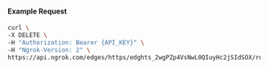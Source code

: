 <!-- Code generated for API Clients. DO NOT EDIT. -->

#### Example Request

```bash
curl \
-X DELETE \
-H "Authorization: Bearer {API_KEY}" \
-H "Ngrok-Version: 2" \
https://api.ngrok.com/edges/https/edghts_2wgPZp4VsNwL0QIuyHc2jSIdSOX/routes/edghtsrt_2wgPZscISmKTK8ggC0antSgpWku/request_headers
```
